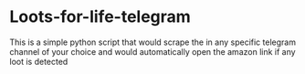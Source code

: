 # Loots-for-life-telegram
This is a simple python script that would scrape the in any specific telegram channel of your choice and would automatically open the amazon link if any loot is detected 
